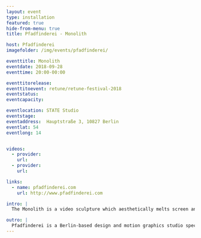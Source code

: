 ```yaml
---
layout: event
type: installation
featured: true
hide-from-menu: true
title: Pfadfinderei - Monolith

host: Pfadfinderei
imagefolder: /img/events/pfadfinderei/

eventtitle: Monolith
eventdate: 2018-09-28
eventtime: 20:00-00:00

eventtitorelease:
eventtitoevent: retune/retune-festival-2018
eventstatus:
eventcapacity:

eventlocation: STATE Studio
eventstage:
eventaddress:  Hauptstraße 3, 10827 Berlin
eventlat: 54
eventlong: 14


videos:
  - provider:
    url:
  - provider:
    url:

links:
  - name: pfadfinderei.com
    url: http://www.pfadfinderei.com

intro: |
  The Monolith is a video sculpture which aesthetically melts screen and content. In a play between natural beauty and technical disruption, images of classical busts transform cyclically into abstract gradients and turn again into perceptible images.

outro: |
  Pfadfinderei is a Berlin-based design and motion graphics studio specializing in creative services for stage entertainment, large-format media installations, tradeshows and events. Founded 1998 in Berlin, Pfadfinderei started as a design studio focused on print, fonts and logos designs. In 2000 the studio added motion content, live video performances, audio visual cooperations and room- and video installations to its repertoire. A reductionist approach to creativity are hallmark and signature style of Pfadfinderei.
---
```

